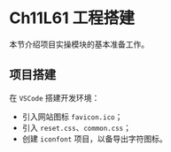 # Ch11L61 工程搭建

本节介绍项目实操模块的基本准备工作。



## 项目搭建

在 `VSCode` 搭建开发环境：

- 引入网站图标 `favicon.ico`；
- 引入 `reset.css`、`common.css`；
- 创建 `iconfont` 项目，以备导出字符图标。
